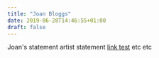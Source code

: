 ```yaml
---
title: "Joan Bloggs"
date: 2019-06-28T14:46:55+01:00
draft: false
---
```


Joan's statement artist statement [link test](/) etc etc

